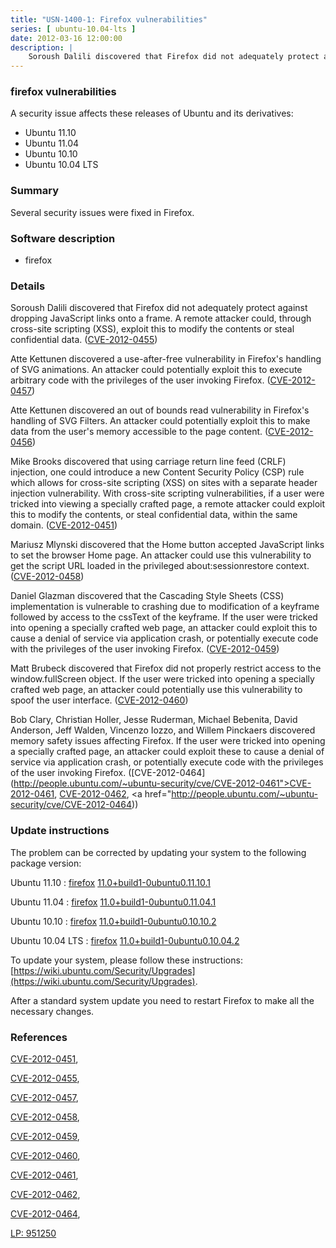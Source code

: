 ```yaml
---
title: "USN-1400-1: Firefox vulnerabilities"
series: [ ubuntu-10.04-lts ]
date: 2012-03-16 12:00:00
description: |
    Soroush Dalili discovered that Firefox did not adequately protect against dropping JavaScript links onto a frame. A remote attacker could, through cross-site scripting (XSS), exploit this to modify the contents or steal confidential data. ([CVE-2012-0455](http://people.ubuntu.com/~ubuntu-security/cve/CVE-2012-0455))
--- 
```

 
### firefox vulnerabilities

A security issue affects these releases of Ubuntu and its derivatives:

* Ubuntu 11.10
* Ubuntu 11.04
* Ubuntu 10.10
* Ubuntu 10.04 LTS

### Summary

Several security issues were fixed in Firefox. 

### Software description

* firefox 

### Details

Soroush Dalili discovered that Firefox did not adequately protect against dropping JavaScript links onto a frame. A remote attacker could, through cross-site scripting (XSS), exploit this to modify the contents or steal confidential data. ([CVE-2012-0455](http://people.ubuntu.com/~ubuntu-security/cve/CVE-2012-0455))

Atte Kettunen discovered a use-after-free vulnerability in Firefox&#39;s handling of SVG animations. An attacker could potentially exploit this to execute arbitrary code with the privileges of the user invoking Firefox. ([CVE-2012-0457](http://people.ubuntu.com/~ubuntu-security/cve/CVE-2012-0457))

Atte Kettunen discovered an out of bounds read vulnerability in Firefox&#39;s handling of SVG Filters. An attacker could potentially exploit this to make data from the user&#39;s memory accessible to the page content. ([CVE-2012-0456](http://people.ubuntu.com/~ubuntu-security/cve/CVE-2012-0456))

Mike Brooks discovered that using carriage return line feed (CRLF) injection, one could introduce a new Content Security Policy (CSP) rule which allows for cross-site scripting (XSS) on sites with a separate header injection vulnerability. With cross-site scripting vulnerabilities, if a user were tricked into viewing a specially crafted page, a remote attacker could exploit this to modify the contents, or steal confidential data, within the same domain. ([CVE-2012-0451](http://people.ubuntu.com/~ubuntu-security/cve/CVE-2012-0451))

Mariusz Mlynski discovered that the Home button accepted JavaScript links to set the browser Home page. An attacker could use this vulnerability to get the script URL loaded in the privileged about:sessionrestore context. ([CVE-2012-0458](http://people.ubuntu.com/~ubuntu-security/cve/CVE-2012-0458))

Daniel Glazman discovered that the Cascading Style Sheets (CSS) implementation is vulnerable to crashing due to modification of a keyframe followed by access to the cssText of the keyframe. If the user were tricked into opening a specially crafted web page, an attacker could exploit this to cause a denial of service via application crash, or potentially execute code with the privileges of the user invoking Firefox. ([CVE-2012-0459](http://people.ubuntu.com/~ubuntu-security/cve/CVE-2012-0459))

Matt Brubeck discovered that Firefox did not properly restrict access to the window.fullScreen object. If the user were tricked into opening a specially crafted web page, an attacker could potentially use this vulnerability to spoof the user interface. ([CVE-2012-0460](http://people.ubuntu.com/~ubuntu-security/cve/CVE-2012-0460))

Bob Clary, Christian Holler, Jesse Ruderman, Michael Bebenita, David Anderson, Jeff Walden, Vincenzo Iozzo, and Willem Pinckaers discovered memory safety issues affecting Firefox. If the user were tricked into opening a specially crafted page, an attacker could exploit these to cause a denial of service via application crash, or potentially execute code with the privileges of the user invoking Firefox. ([CVE-2012-0464](http://people.ubuntu.com/~ubuntu-security/cve/CVE-2012-0461">CVE-2012-0461</a>, <a href="http://people.ubuntu.com/~ubuntu-security/cve/CVE-2012-0462">CVE-2012-0462</a>, <a href="http://people.ubuntu.com/~ubuntu-security/cve/CVE-2012-0464)) 

### Update instructions

The problem can be corrected by updating your system to the following package version:

Ubuntu 11.10
 : [firefox](https://launchpad.net/ubuntu/+source/firefox) <span> [11.0+build1-0ubuntu0.11.10.1](https://launchpad.net/ubuntu/+source/firefox/11.0+build1-0ubuntu0.11.10.1) </span> 

Ubuntu 11.04
 : [firefox](https://launchpad.net/ubuntu/+source/firefox) <span> [11.0+build1-0ubuntu0.11.04.1](https://launchpad.net/ubuntu/+source/firefox/11.0+build1-0ubuntu0.11.04.1) </span> 

Ubuntu 10.10
 : [firefox](https://launchpad.net/ubuntu/+source/firefox) <span> [11.0+build1-0ubuntu0.10.10.2](https://launchpad.net/ubuntu/+source/firefox/11.0+build1-0ubuntu0.10.10.2) </span> 

Ubuntu 10.04 LTS
 : [firefox](https://launchpad.net/ubuntu/+source/firefox) <span> [11.0+build1-0ubuntu0.10.04.2](https://launchpad.net/ubuntu/+source/firefox/11.0+build1-0ubuntu0.10.04.2) </span> 

To update your system, please follow these instructions: [https://wiki.ubuntu.com/Security/Upgrades](https://wiki.ubuntu.com/Security/Upgrades).

After a standard system update you need to restart Firefox to make all the necessary changes. 

### References

 [CVE-2012-0451](http://people.ubuntu.com/~ubuntu-security/cve/CVE-2012-0451), 

 [CVE-2012-0455](http://people.ubuntu.com/~ubuntu-security/cve/CVE-2012-0455), 

 [CVE-2012-0457](http://people.ubuntu.com/~ubuntu-security/cve/CVE-2012-0457), 

 [CVE-2012-0458](http://people.ubuntu.com/~ubuntu-security/cve/CVE-2012-0458), 

 [CVE-2012-0459](http://people.ubuntu.com/~ubuntu-security/cve/CVE-2012-0459), 

 [CVE-2012-0460](http://people.ubuntu.com/~ubuntu-security/cve/CVE-2012-0460), 

 [CVE-2012-0461](http://people.ubuntu.com/~ubuntu-security/cve/CVE-2012-0461), 

 [CVE-2012-0462](http://people.ubuntu.com/~ubuntu-security/cve/CVE-2012-0462), 

 [CVE-2012-0464](http://people.ubuntu.com/~ubuntu-security/cve/CVE-2012-0464), 

 [LP: 951250](https://launchpad.net/bugs/951250)
 
